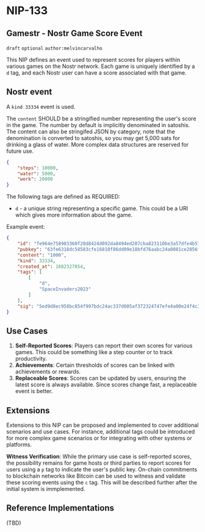 NIP-133
=======

Gamestr - Nostr Game Score Event
--------------------------------

`draft` `optional` `author:melvincarvalho`

This NIP defines an event used to represent scores for players within various games on the Nostr network. Each game is uniquely identified by a `d` tag, and each Nostr user can have a score associated with that game.

## Nostr event

A `kind 33334` event is used.

The `content` SHOULD be a stringified number representing the user's score in the game.  The number by default is implicitly denominated in satoshis.  The content can also be stringifed JSON by category, note that the denomination is converted to satoshis, so you may get 5,000 sats for drinking a glass of water.  More complex data structures are reserved for future use.

```json
{
    "steps": 10000,
    "water": 5000,
    "work": 20000
}
```

The following tags are defined as REQUIRED:

* `d` - a unique string representing a specific game.  This could be a URI which gives more information about the game.

Example event:
```json
{
    "id": "fe964e758903360f28d8424d092da8494ed207cba823110be3a57dfe4b578736",
    "pubkey": "63fe6318dc58583cfe16810f86dd09e18bfd76aabc24a0081ce2856f330504ef",
    "content": "1000",
    "kind": 33334,
    "created_at": 1682327854,
    "tags": [
        [
            "d",
            "SpaceInvaders2023"
        ]
    ],
    "sig": "5ed9d8ec958bc854f997bdc24ac337d005af372324747efe4a00e24f4c30437ff4dd8308684bed467d9d6be3e5a517bb43b1732cc7d33949a3aaf86705c22186"
}
```

## Use Cases

1. **Self-Reported Scores**: Players can report their own scores for various games.  This could be something like a step counter or to track productivity.
2. **Achievements**: Certain thresholds of scores can be linked with achievements or rewards.
2. **Replaceable Scores**: Scores can be updated by users, ensuring the latest score is always available.  Since scores change fast, a replaceable event is better.

## Extensions

Extensions to this NIP can be proposed and implemented to cover additional scenarios and use cases. For instance, additional tags could be introduced for more complex game scenarios or for integrating with other systems or platforms.

**Witness Verification**: While the primary use case is self-reported scores, the possibility remains for game hosts or third parties to report scores for users using a `p` tag to indicate the user's public key. On-chain commitments to blockchain networks like Bitcoin can be used to witness and validate these scoring events using the `c` tag.  This will be described further after the initial system is immplemented.

## Reference Implementations
(TBD)

